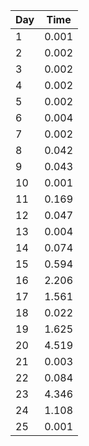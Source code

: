 | Day | Time       |
| --- | ---------- |
| 1   | 0.001      |
| 2   | 0.002      |
| 3   | 0.002      |
| 4   | 0.002      |
| 5   | 0.002      |
| 6   | 0.004      |
| 7   | 0.002      |
| 8   | 0.042      |
| 9   | 0.043      |
| 10  | 0.001      |
| 11  | 0.169      |
| 12  | 0.047      |
| 13  | 0.004      |
| 14  | 0.074      |
| 15  | 0.594      |
| 16  | 2.206      |
| 17  | 1.561      |
| 18  | 0.022      |
| 19  | 1.625      |
| 20  | 4.519      |
| 21  | 0.003      |
| 22  | 0.084      |
| 23  | 4.346      |
| 24  | 1.108      |
| 25  | 0.001      |
